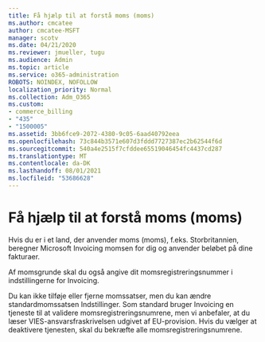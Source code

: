 ```yaml
---
title: Få hjælp til at forstå moms (moms)
ms.author: cmcatee
author: cmcatee-MSFT
manager: scotv
ms.date: 04/21/2020
ms.reviewer: jmueller, tugu
ms.audience: Admin
ms.topic: article
ms.service: o365-administration
ROBOTS: NOINDEX, NOFOLLOW
localization_priority: Normal
ms.collection: Adm_O365
ms.custom:
- commerce_billing
- "435"
- "1500005"
ms.assetid: 3bb6fce9-2072-4380-9c05-6aad40792eea
ms.openlocfilehash: 73c844b3571e607d3fddd7727387ec2b62544f6d
ms.sourcegitcommit: 540a4e2515f7cfddee65519046454fc4437cd287
ms.translationtype: MT
ms.contentlocale: da-DK
ms.lasthandoff: 08/01/2021
ms.locfileid: "53686628"
---
```

# <a name="help-understanding-value-added-tax-vat"></a>Få hjælp til at forstå moms (moms)

Hvis du er i et land, der anvender moms (moms), f.eks. Storbritannien, beregner Microsoft Invoicing momsen for dig og anvender beløbet på dine fakturaer.
  
Af momsgrunde skal du også angive dit momsregistreringsnummer i indstillingerne for Invoicing.
  
Du kan ikke tilføje eller fjerne momssatser, men du kan ændre standardmomssatsen Indstillinger. Som standard bruger Invoicing en tjeneste til at validere momsregistreringsnumrene, men vi anbefaler, at du læser VIES-ansvarsfraskrivelsen udgivet af EU-provision. [](https://go.microsoft.com/fwlink/?LinkID=841741) Hvis du vælger at deaktivere tjenesten, skal du bekræfte alle momsregistreringsnumrene.